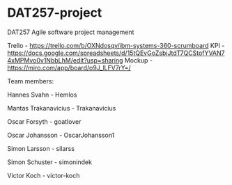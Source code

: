 # DAT257-project
DAT257 Agile software project management

Trello - https://trello.com/b/OXNdosqv/ibm-systems-360-scrumboard
KPI - https://docs.google.com/spreadsheets/d/15tQEvGoZsbjJtdT7QCStofYVAN74xMPMvo0v1NbbLhM/edit?usp=sharing
Mockup - https://miro.com/app/board/o9J_lLFV7rY=/


Team members:

Hannes Svahn - Hemlos

Mantas Trakanavicius - Trakanavicius

Oscar Forsyth - goatlover

Oscar Johansson - OscarJohansson1

Simon Larsson - silarss

Simon Schuster - simonindek

Victor Koch - victor-koch
